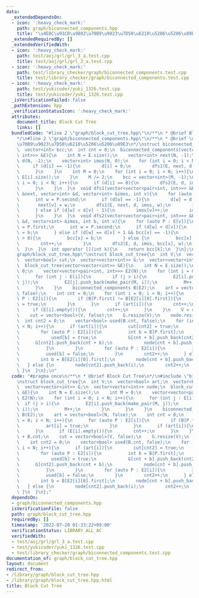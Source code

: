 ```yaml
---
data:
  _extendedDependsOn:
  - icon: ':heavy_check_mark:'
    path: graph/biconnected_components.hpp
    title: "\u4E8C\u91CD\u9802\u70B9\u9023\u7D50\u6210\u5206\u5206\u89E3"
  _extendedRequiredBy: []
  _extendedVerifiedWith:
  - icon: ':heavy_check_mark:'
    path: test/aoj/grl/grl_3_a.test.cpp
    title: test/aoj/grl/grl_3_a.test.cpp
  - icon: ':heavy_check_mark:'
    path: test/library_checker/graph/biconnected_components.test.cpp
    title: test/library_checker/graph/biconnected_components.test.cpp
  - icon: ':heavy_check_mark:'
    path: test/yukicoder/yuki_1326.test.cpp
    title: test/yukicoder/yuki_1326.test.cpp
  _isVerificationFailed: false
  _pathExtension: hpp
  _verificationStatusIcon: ':heavy_check_mark:'
  attributes:
    document_title: Block Cut Tree
    links: []
  bundledCode: "#line 2 \"graph/block_cut_tree.hpp\"\n/**\n * @brief Block Cut Tree\n\
    */\n#line 2 \"graph/biconnected_components.hpp\"\n/**\n * @brief \u4E8C\u91CD\u9802\
    \u70B9\u9023\u7D50\u6210\u5206\u5206\u89E3\n*/\nstruct biconnected_components{\n\
    \  vector<int> bcc;\n  int cnt = 0;\n  biconnected_components(vector<vector<pair<int,\
    \ int>>> &E){\n    int N = E.size();\n    vector<int> next(N, -1);\n    vector<int>\
    \ d(N, -1);\n    vector<int> imos(N, 0);\n    for (int i = 0; i < N; i++){\n \
    \     if (d[i] == -1){\n        d[i] = 0;\n        dfs1(E, next, d, imos, i);\n\
    \      }\n    }\n    int M = 0;\n    for (int i = 0; i < N; i++){\n      M +=\
    \ E[i].size();\n    }\n    M /= 2;\n    bcc = vector<int>(M, -1);\n    for (int\
    \ i = 0; i < N; i++){\n      if (d[i] == 0){\n        dfs2(E, d, imos, cnt, i);\n\
    \      }\n    }\n  }\n  void dfs1(vector<vector<pair<int, int>>> &E, vector<int>\
    \ &next, vector<int> &d, vector<int> &imos, int v){\n    for (auto P : E[v]){\n\
    \      int w = P.second;\n      if (d[w] == -1){\n        d[w] = d[v] + 1;\n \
    \       next[v] = w;\n        dfs1(E, next, d, imos, w);\n        imos[v] += imos[w];\n\
    \      } else if (d[w] < d[v] - 1){\n        imos[v]++;\n        imos[next[w]]--;\n\
    \      }\n    }\n  }\n  void dfs2(vector<vector<pair<int, int>>> &E, vector<int>\
    \ &d, vector<int> &imos, int b, int v){\n    for (auto P : E[v]){\n      int x\
    \ = P.first;\n      int w = P.second;\n      if (d[w] < d[v]){\n        bcc[x]\
    \ = b;\n      } else if (d[w] == d[v] + 1 && bcc[x] == -1){\n        if (imos[w]\
    \ > 0){\n          bcc[x] = b;\n        } else {\n          bcc[x] = cnt;\n  \
    \        cnt++;\n        }\n        dfs2(E, d, imos, bcc[x], w);\n      }\n  \
    \  }\n  }\n  int operator [](int k){\n    return bcc[k];\n  }\n};\n#line 6 \"\
    graph/block_cut_tree.hpp\"\nstruct block_cut_tree{\n  int V;\n  vector<bool> art;\n\
    \  vector<bool> cut;\n  vector<vector<int>> G;\n  vector<vector<int>> node;\n\
    \  block_cut_tree(vector<vector<int>> &E){\n    int N = E.size();\n    int M =\
    \ 0;\n    vector<vector<pair<int, int>>> E2(N);\n    for (int i = 0; i < N; i++){\n\
    \      for (int j : E[i]){\n        if (j > i){\n          E2[i].push_back(make_pair(M,\
    \ j));\n          E2[j].push_back(make_pair(M, i));\n          M++;\n        }\n\
    \      }\n    }\n    biconnected_components B(E2);\n    art = vector<bool>(N,\
    \ false);\n    int cnt = 0;\n    for (int i = 0; i < N; i++){\n      for (auto\
    \ P : E2[i]){\n        if (B[P.first] != B[E2[i][0].first]){\n          art[i]\
    \ = true;\n        }\n      }\n      if (art[i]){\n        cnt++;\n      }\n \
    \     if (E[i].empty()){\n        cnt++;\n      }\n    }\n    V = cnt + B.cnt;\n\
    \    cut = vector<bool>(V, false);\n    G.resize(V);\n    node.resize(V);\n  \
    \  int cnt2 = 0;\n    vector<bool> used(B.cnt, false);\n    for (int i = 0; i\
    \ < N; i++){\n      if (art[i]){\n        cut[cnt2] = true;\n        node[cnt2].push_back(i);\n\
    \        for (auto P : E2[i]){\n          int b = B[P.first];\n          if (!used[b]){\n\
    \            used[b] = true;\n            G[cnt + b].push_back(cnt2);\n      \
    \      G[cnt2].push_back(cnt + b);\n            node[cnt + b].push_back(i);\n\
    \          }\n        }\n        for (auto P : E2[i]){\n          int b = B[P.first];\n\
    \          used[b] = false;\n        }\n        cnt2++;\n      } else if (!E2[i].empty()){\n\
    \        int b = B[E2[i][0].first];\n        node[cnt + b].push_back(i);\n   \
    \   } else {\n        node[cnt2].push_back(i);\n        cnt2++;\n      }\n   \
    \ }\n  }\n};\n"
  code: "#pragma once\n/**\n * @brief Block Cut Tree\n*/\n#include \"biconnected_components.hpp\"\
    \nstruct block_cut_tree{\n  int V;\n  vector<bool> art;\n  vector<bool> cut;\n\
    \  vector<vector<int>> G;\n  vector<vector<int>> node;\n  block_cut_tree(vector<vector<int>>\
    \ &E){\n    int N = E.size();\n    int M = 0;\n    vector<vector<pair<int, int>>>\
    \ E2(N);\n    for (int i = 0; i < N; i++){\n      for (int j : E[i]){\n      \
    \  if (j > i){\n          E2[i].push_back(make_pair(M, j));\n          E2[j].push_back(make_pair(M,\
    \ i));\n          M++;\n        }\n      }\n    }\n    biconnected_components\
    \ B(E2);\n    art = vector<bool>(N, false);\n    int cnt = 0;\n    for (int i\
    \ = 0; i < N; i++){\n      for (auto P : E2[i]){\n        if (B[P.first] != B[E2[i][0].first]){\n\
    \          art[i] = true;\n        }\n      }\n      if (art[i]){\n        cnt++;\n\
    \      }\n      if (E[i].empty()){\n        cnt++;\n      }\n    }\n    V = cnt\
    \ + B.cnt;\n    cut = vector<bool>(V, false);\n    G.resize(V);\n    node.resize(V);\n\
    \    int cnt2 = 0;\n    vector<bool> used(B.cnt, false);\n    for (int i = 0;\
    \ i < N; i++){\n      if (art[i]){\n        cut[cnt2] = true;\n        node[cnt2].push_back(i);\n\
    \        for (auto P : E2[i]){\n          int b = B[P.first];\n          if (!used[b]){\n\
    \            used[b] = true;\n            G[cnt + b].push_back(cnt2);\n      \
    \      G[cnt2].push_back(cnt + b);\n            node[cnt + b].push_back(i);\n\
    \          }\n        }\n        for (auto P : E2[i]){\n          int b = B[P.first];\n\
    \          used[b] = false;\n        }\n        cnt2++;\n      } else if (!E2[i].empty()){\n\
    \        int b = B[E2[i][0].first];\n        node[cnt + b].push_back(i);\n   \
    \   } else {\n        node[cnt2].push_back(i);\n        cnt2++;\n      }\n   \
    \ }\n  }\n};"
  dependsOn:
  - graph/biconnected_components.hpp
  isVerificationFile: false
  path: graph/block_cut_tree.hpp
  requiredBy: []
  timestamp: '2022-07-20 01:33:22+09:00'
  verificationStatus: LIBRARY_ALL_AC
  verifiedWith:
  - test/aoj/grl/grl_3_a.test.cpp
  - test/yukicoder/yuki_1326.test.cpp
  - test/library_checker/graph/biconnected_components.test.cpp
documentation_of: graph/block_cut_tree.hpp
layout: document
redirect_from:
- /library/graph/block_cut_tree.hpp
- /library/graph/block_cut_tree.hpp.html
title: Block Cut Tree
---
```

